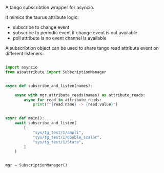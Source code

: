 A tango subscribtion wrapper for asyncio.

It mimics the taurus attribute logic:
 - subscribe to change event
 - subscribe to periodic event if change event is not available
 - poll attribute is no event channel is available


A subscribtion object can be used to share tango read attribute event on different listeners:

```python 

import asyncio
from aioattribute import SubscriptionManager


async def subscribe_and_listen(names):

    async with mgr.attribute_reads(names) as attribute_reads:
        async for read in attribute_reads:
            print(f"{read.name} -> {read.value}")


async def main():
    await subscribe_and_listen(
        [
            "sys/tg_test/1/ampli",
            "sys/tg_test/1/double_scalar",
            "sys/tg_test/1/State",
        ]
    )


mgr = SubscriptionManager()
```

